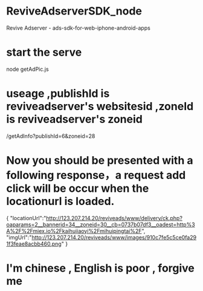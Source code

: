 # ReviveAdserverSDK_node
 Revive Adserver - ads-sdk-for-web-iphone-android-apps
 
# start the serve
node getAdPic.js

# useage ,publishId is reviveadserver's websitesid  ,zoneId is reviveadserver's zoneid
/getAdInfo?publishId=6&zoneid=28

# Now you should be presented with a following response，a  request add click will be occur when the locationurl is loaded.
{
  "locationUrl":"http://123.207.214.20/reviveads/www/delivery/ck.php?oaparams=2__bannerid=34__zoneid=30__cb=0737b07df3__oadest=http%3A%2F%2Fmiex.io%2Fkaihujiaoyi%2Fmihuipingtai%2F",
  "imgUrl":"http://123.207.214.20/reviveads/www/images/910c7fe5c5ce0fa291f3feae8acbb460.png"
}

# I'm chinese , English is poor , forgive me

